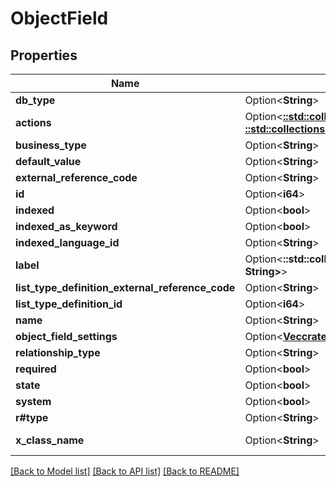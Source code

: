 # ObjectField

## Properties

Name | Type | Description | Notes
------------ | ------------- | ------------- | -------------
**db_type** | Option<**String**> |  | [optional]
**actions** | Option<[**::std::collections::HashMap<String, ::std::collections::HashMap<String, String>>**](map.md)> |  | [optional][readonly]
**business_type** | Option<**String**> |  | [optional]
**default_value** | Option<**String**> |  | [optional]
**external_reference_code** | Option<**String**> |  | [optional]
**id** | Option<**i64**> |  | [optional][readonly]
**indexed** | Option<**bool**> |  | [optional]
**indexed_as_keyword** | Option<**bool**> |  | [optional]
**indexed_language_id** | Option<**String**> |  | [optional]
**label** | Option<**::std::collections::HashMap<String, String>**> |  | [optional]
**list_type_definition_external_reference_code** | Option<**String**> |  | [optional]
**list_type_definition_id** | Option<**i64**> |  | [optional]
**name** | Option<**String**> |  | [optional]
**object_field_settings** | Option<[**Vec<crate::models::ObjectFieldSetting>**](ObjectFieldSetting.md)> |  | [optional]
**relationship_type** | Option<**String**> |  | [optional][readonly]
**required** | Option<**bool**> |  | [optional]
**state** | Option<**bool**> |  | [optional]
**system** | Option<**bool**> |  | [optional]
**r#type** | Option<**String**> |  | [optional]
**x_class_name** | Option<**String**> |  | [optional][readonly][default to com.liferay.object.admin.rest.dto.v1_0.ObjectField]

[[Back to Model list]](../README.md#documentation-for-models) [[Back to API list]](../README.md#documentation-for-api-endpoints) [[Back to README]](../README.md)


